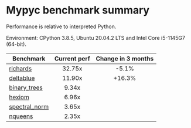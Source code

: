 # Mypyc benchmark summary

Performance is relative to interpreted Python.

Environment: CPython 3.8.5, Ubuntu 20.04.2 LTS and Intel Core i5-1145G7 (64-bit).

| Benchmark | Current perf | Change in 3 months |
| --- | :---: | :---: |
| [richards](benchmarks/richards.md) | 32.75x | -5.1% |
| [deltablue](benchmarks/deltablue.md) | 11.90x | +16.3% |
| [binary_trees](benchmarks/binary_trees.md) | 9.34x |  |
| [hexiom](benchmarks/hexiom.md) | 6.96x |  |
| [spectral_norm](benchmarks/spectral_norm.md) | 3.65x |  |
| [nqueens](benchmarks/nqueens.md) | 2.35x |  |
